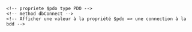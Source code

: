 <!-- créer un eclasse database  -->
    <!-- propriete $pdo type PDO -->
    <!-- method dbConnect -->
    <!-- Afficher une valeur à la propriété $pdo => une connection à la bdd -->